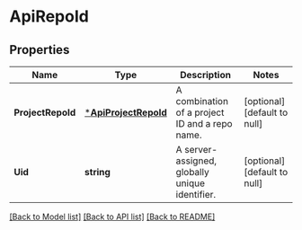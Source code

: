 # ApiRepoId

## Properties
Name | Type | Description | Notes
------------ | ------------- | ------------- | -------------
**ProjectRepoId** | [***ApiProjectRepoId**](apiProjectRepoId.md) | A combination of a project ID and a repo name. | [optional] [default to null]
**Uid** | **string** | A server-assigned, globally unique identifier. | [optional] [default to null]

[[Back to Model list]](../README.md#documentation-for-models) [[Back to API list]](../README.md#documentation-for-api-endpoints) [[Back to README]](../README.md)


